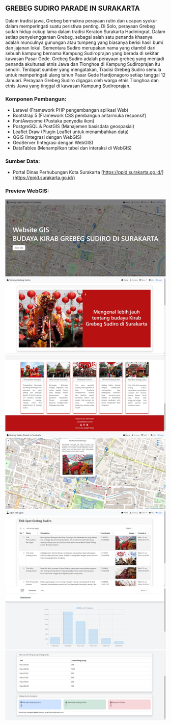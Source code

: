 <h2>GREBEG SUDIRO PARADE IN SURAKARTA</h2>

Dalam tradisi jawa, Grebeg bermakna perayaan rutin dan ucapan syukur dalam memperingati suatu peristiwa penting. Di Solo, perayaan Grebeg sudah hidup cukup lama dalam tradisi Keraton Surakarta Hadiningrat. Dalam setiap penyelenggaraan Grebeg, sebagai salah satu penanda khasnya adalah munculnya gunungan atau tumpeng yang biasanya berisi hasil bumi dan jajanan lokal. Sementara Sudiro merupakan nama yang diambil dari sebuah kampung bernama Kampung Sudiroprajan yang berada di sekitar kawasan Pasar Gede. Grebeg Sudiro adalah perayaan grebeg yang menjadi penanda akulturasi etnis Jawa dan Tionghoa di Kampung Sudiroprajan itu sendiri. Terdapat sumber yang mengatakan, Tradisi Grebeg Sudiro semula untuk memperingati ulang tahun Pasar Gede Hardjonagoro setiap tanggal 12 Januari. Perayaan Grebeg Sudiro digagas oleh warga etnis Tionghoa dan etnis Jawa yang tinggal di kawasan Kampung Sudiroprajan.

<h3>Komponen Pembangun:</h3>

- Laravel (Framework PHP pengembangan aplikasi Web)
- Bootstrap 5 (Framework CSS pembangun antarmuka responsif)
- FontAwesome (Pustaka penyedia ikon)
- PostgreSQL & PostGIS (Manajemen basisdata geospasial)
- Leaflet Draw (Plugin Leaflet untuk menambahkan data)
- QGIS (Integrasi dengan WebGIS)
- GeoServer (Integrasi dengan WebGIS)
- DataTables (Menampilkan tabel dan interaksi di WebGIS)

<h3>Sumber Data:</h3>

- Portal Dinas Perhubungan Kota Surakarta [https://ppid.surakarta.go.id/](https://ppid.surakarta.go.id/)

<h3>Preview WebGIS:</h3>

![Grebeg Sudiro](./storage/images/1.jpg)
![Grebeg Sudiro](./storage/images/2.jpg)
![Grebeg Sudiro](./storage/images/3.jpg)
![Grebeg Sudiro](./storage/images/4.jpg)
![Grebeg Sudiro](./storage/images/5.jpg)
![Grebeg Sudiro](./storage/images/6.jpg)
![Grebeg Sudiro](./storage/images/7.jpg)
